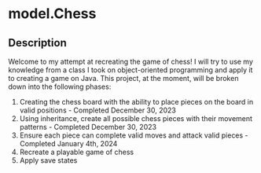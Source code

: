 # model.Chess
## Description
Welcome to my attempt at recreating the game of chess! I will try to use my knowledge from a class I took on object-oriented programming and apply it to creating a game on Java. This project, at the moment, will be broken down into the following phases:
1. Creating the chess board with the ability to place pieces on the board in valid positions - Completed December 30, 2023
2. Using inheritance, create all possible chess pieces with their movement patterns - Completed December 30, 2023
3. Ensure each piece can complete valid moves and attack valid pieces - Completed January 4th, 2024
4. Recreate a playable game of chess
5. Apply save states


